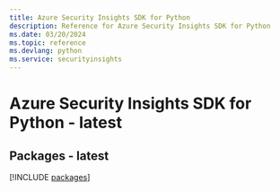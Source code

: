 ```yaml
---
title: Azure Security Insights SDK for Python
description: Reference for Azure Security Insights SDK for Python
ms.date: 03/20/2024
ms.topic: reference
ms.devlang: python
ms.service: securityinsights
---
```

# Azure Security Insights SDK for Python - latest
## Packages - latest
[!INCLUDE [packages](security-insights-index.md)]